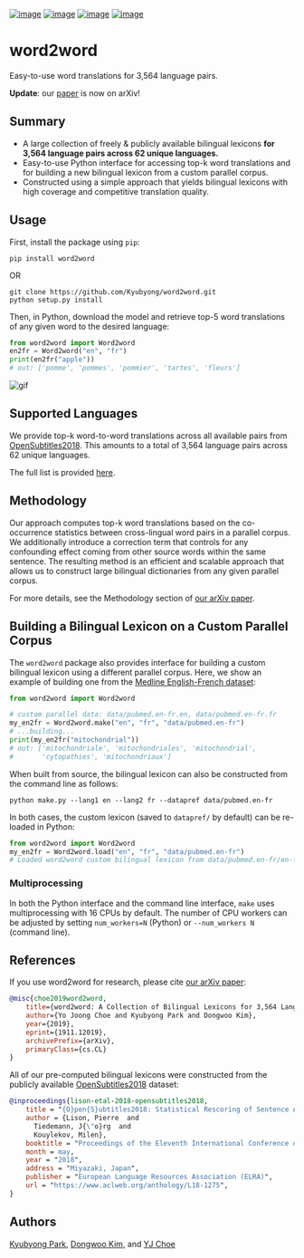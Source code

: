 [![image](https://img.shields.io/pypi/v/word2word.svg)](https://pypi.org/project/word2word/)
[![image](https://img.shields.io/pypi/l/word2word.svg)](https://pypi.org/project/word2word/)
[![image](https://img.shields.io/pypi/pyversions/word2word.svg)](https://pypi.org/project/word2word/)
[![image](https://img.shields.io/badge/Say%20Thanks-!-1EAEDB.svg)](https://saythanks.io/to/kimdwkimdw)

# word2word

Easy-to-use word translations for 3,564 language pairs.

**Update**: our [paper](https://arxiv.org/abs/1911.12019) is now on arXiv!

## Summary

* A large collection of freely & publicly available bilingual lexicons
    **for 3,564 language pairs across 62 unique languages.** 
* Easy-to-use Python interface for accessing top-k word translations and 
    for building a new bilingual lexicon from a custom parallel corpus.
* Constructed using a simple approach that yields bilingual lexicons with 
    high coverage and competitive translation quality.

## Usage

First, install the package using `pip`:
```shell script
pip install word2word
```

OR

```shell script
git clone https://github.com/Kyubyong/word2word.git
python setup.py install
```

Then, in Python, download the model and retrieve top-5 word translations 
of any given word to the desired language:
```python
from word2word import Word2word
en2fr = Word2word("en", "fr")
print(en2fr("apple"))
# out: ['pomme', 'pommes', 'pommier', 'tartes', 'fleurs']
```

![gif](./word2word.gif)

## Supported Languages

We provide top-k word-to-word translations across all available pairs 
    from [OpenSubtitles2018](http://opus.nlpl.eu/OpenSubtitles2018.php). 
This amounts to a total of 3,564 language pairs across 62 unique languages. 

The full list is provided [here](word2word/supporting_languages.txt).

## Methodology

Our approach computes top-k word translations based on 
the co-occurrence statistics between cross-lingual word pairs in a parallel corpus.
We additionally introduce a correction term that controls for any confounding effect
coming from other source words within the same sentence.
The resulting method is an efficient and scalable approach that allows us to
construct large bilingual dictionaries from any given parallel corpus. 

For more details, see the Methodology section of [our arXiv paper](https://arxiv.org/abs/1911.12019).


## Building a Bilingual Lexicon on a Custom Parallel Corpus

The `word2word` package also provides interface for 
building a custom bilingual lexicon using a different parallel corpus.
Here, we show an example of building one from 
the [Medline English-French dataset](https://drive.google.com/drive/folders/0B3UxRWA52hBjQjZmYlRZWHQ4SUE): 
```python
from word2word import Word2word

# custom parallel data: data/pubmed.en-fr.en, data/pubmed.en-fr.fr
my_en2fr = Word2word.make("en", "fr", "data/pubmed.en-fr")
# ...building...
print(my_en2fr("mitochondrial"))
# out: ['mitochondriale', 'mitochondriales', 'mitochondrial', 
#       'cytopathies', 'mitochondriaux']
```

When built from source, the bilingual lexicon can also be constructed from the command line as follows:
```shell script
python make.py --lang1 en --lang2 fr --datapref data/pubmed.en-fr
```

In both cases, the custom lexicon (saved to `datapref/` by default) can be re-loaded in Python:
```python
from word2word import Word2word
my_en2fr = Word2word.load("en", "fr", "data/pubmed.en-fr")
# Loaded word2word custom bilingual lexicon from data/pubmed.en-fr/en-fr.pkl
```

### Multiprocessing

In both the Python interface and the command line interface, 
`make` uses multiprocessing with 16 CPUs by default.
The number of CPU workers can be adjusted by setting 
`num_workers=N` (Python) or `--num_workers N` (command line).

## References

If you use word2word for research, please cite [our arXiv paper](https://arxiv.org/abs/1911.12019):
```bibtex
@misc{choe2019word2word,
    title={word2word: A Collection of Bilingual Lexicons for 3,564 Language Pairs},
    author={Yo Joong Choe and Kyubyong Park and Dongwoo Kim},
    year={2019},
    eprint={1911.12019},
    archivePrefix={arXiv},
    primaryClass={cs.CL}
}
```

All of our pre-computed bilingual lexicons were constructed from the publicly available
    [OpenSubtitles2018](http://opus.nlpl.eu/OpenSubtitles2018.php) dataset:
```bibtex
@inproceedings{lison-etal-2018-opensubtitles2018,
    title = "{O}pen{S}ubtitles2018: Statistical Rescoring of Sentence Alignments in Large, Noisy Parallel Corpora",
    author = {Lison, Pierre  and
      Tiedemann, J{\"o}rg  and
      Kouylekov, Milen},
    booktitle = "Proceedings of the Eleventh International Conference on Language Resources and Evaluation ({LREC} 2018)",
    month = may,
    year = "2018",
    address = "Miyazaki, Japan",
    publisher = "European Language Resources Association (ELRA)",
    url = "https://www.aclweb.org/anthology/L18-1275",
}
```

## Authors

[Kyubyong Park](https://github.com/Kyubyong), 
[Dongwoo Kim](https://github.com/kimdwkimdw), and 
[YJ Choe](https://github.com/yjchoe)

